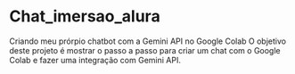 # Chat_imersao_alura
Criando meu prórpio chatbot com a Gemini API no Google Colab
O objetivo deste projeto é mostrar o passo a passo para criar um chat com o Google Colab e fazer uma integração com Gemini API.
